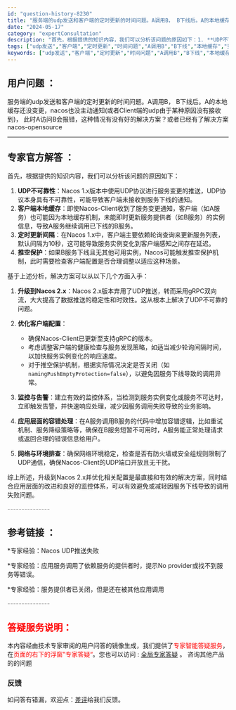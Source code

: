 ```yaml
---
id: "question-history-8230"
title: "服务端的udp发送和客户端的定时更新的时间问题。A调用B， B下线后。A的本地缓存还没变更，nacos也没 nacos-opensource"
date: "2024-05-17"
category: "expertConsultation"
description: "首先，根据提供的知识内容，我们可以分析该问题的原因如下：1. **UDP不可靠性**：Nacos 1.x版本中使用UDP协议进行服务变更的推送，UDP协议本身具有不可靠性，可能导致客户端未接收到服务下线的通知。2. **客户端本地缓存**：即使Nacos-Client收到了服务变更通知，客户端（如A"
tags: ["udp发送","客户端","定时更新","时间问题","A调用B","B下线","本地缓存","变更","主动通知","Client端","接收","报错","解决方案"]
keywords: ["udp发送","客户端","定时更新","时间问题","A调用B","B下线","本地缓存","变更","主动通知","Client端","接收","报错","解决方案"]
---
```


## 用户问题 ： 
 服务端的udp发送和客户端的定时更新的时间问题。A调用B， B下线后。A的本地缓存还没变更，nacos也没主动通知(或者Client端的udp由于某种原因没有接收到)， 此时A访问B会报错，这种情况有没有好的解决方案？或者已经有了解决方案 nacos-opensource 

---------------
## 专家官方解答 ：

首先，根据提供的知识内容，我们可以分析该问题的原因如下：

1. **UDP不可靠性**：Nacos 1.x版本中使用UDP协议进行服务变更的推送，UDP协议本身具有不可靠性，可能导致客户端未接收到服务下线的通知。
2. **客户端本地缓存**：即使Nacos-Client收到了服务变更通知，客户端（如A服务）也可能因为本地缓存机制，未能即时更新服务提供者（如B服务）的实例信息，导致A服务继续调用已下线的B服务。
3. **定时更新间隔**：在Nacos 1.x中，客户端主要依赖轮询查询来更新服务列表，默认间隔为10秒，这可能导致服务实例变化到客户端感知之间存在延迟。
4. **推空保护**：如果B服务下线且无其他可用实例，Nacos可能触发推空保护机制，此时需要检查客户端配置是否合理调整以适应这种场景。

基于上述分析，解决方案可以从以下几个方面入手：

1. **升级到Nacos 2.x**：Nacos 2.x版本弃用了UDP推送，转而采用gRPC双向流，大大提高了数据推送的稳定性和时效性。这从根本上解决了UDP不可靠的问题。

2. **优化客户端配置**：
   - 确保Nacos-Client已更新至支持gRPC的版本。
   - 考虑调整客户端的健康检查与服务发现策略，如适当减少轮询间隔时间，以加快服务实例变化的响应速度。
   - 对于推空保护机制，根据实际情况决定是否关闭（如`namingPushEmptyProtection=false`），以避免因服务下线导致的调用异常。

3. **监控与告警**：建立有效的监控体系，当检测到服务实例变化或服务不可达时，立即触发告警，并快速响应处理，减少因服务调用失败导致的业务影响。

4. **应用层面的容错处理**：在A服务调用B服务的代码中增加容错逻辑，比如重试机制、服务降级策略等，确保在B服务短暂不可用时，A服务能正常处理请求或返回合理的错误信息给用户。

5. **网络与环境排查**：确保网络环境稳定，检查是否有防火墙或安全组规则限制了UDP通信，确保Nacos-Client的UDP端口开放且无干扰。

综上所述，升级到Nacos 2.x并优化相关配置是最直接和有效的解决方案，同时结合应用层面的改进和良好的监控体系，可以有效避免或减轻因服务下线导致的调用失败问题。


<font color="#949494">---------------</font> 


## 参考链接 ：

*专家经验：Nacos UDP推送失败 
 
 *专家经验：应用服务调用了依赖服务的提供者时，提示No provider或找不到服务等错误。 
 
 *专家经验：服务提供者已关闭，但是还在被其他应用调用 


 <font color="#949494">---------------</font> 
 


## <font color="#FF0000">答疑服务说明：</font> 

本内容经由技术专家审阅的用户问答的镜像生成，我们提供了<font color="#FF0000">专家智能答疑服务</font>，在<font color="#FF0000">页面的右下的浮窗”专家答疑“</font>。您也可以访问 : [全局专家答疑](https://answer.opensource.alibaba.com/docs/intro) 。 咨询其他产品的的问题

### 反馈
如问答有错漏，欢迎点：[差评](https://ai.nacos.io/user/feedbackByEnhancerGradePOJOID?enhancerGradePOJOId=13582)给我们反馈。
